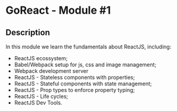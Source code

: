 # GoReact - Module #1

## Description

In this module we learn the fundamentals about ReactJS, including:

- ReactJS ecossystem;
- Babel/Webpack setup for js, css and image management;
- Webpack development server
- ReactJS - Stateless components with properties;
- ReactJS - Stateful components with state management;
- ReactJS - Prop types to enforce property typing;
- ReactJS - Life cycles;
- ReactJS Dev Tools.
